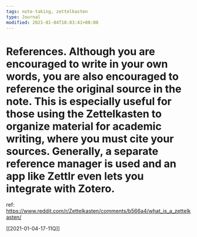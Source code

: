 ```yaml
---
tags: note-taking, zettelkasten
type: Journal
modified: 2021-01-04T18:03:41+00:00
---
```


# References. Although you are encouraged to write in your own words, you are also encouraged to reference the original source in the note. This is especially useful for those using the Zettelkasten to organize material for academic writing, where you must cite your sources. Generally, a separate reference manager is used and an app like Zettlr even lets you integrate with Zotero.

ref: https://www.reddit.com/r/Zettelkasten/comments/b566a4/what_is_a_zettelkasten/

[[2021-01-04-17-11Q]]